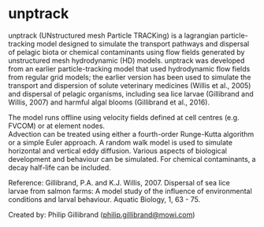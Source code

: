 # unptrack

unptrack (UNstructured mesh Particle TRACKing) is a lagrangian particle-tracking model designed
to simulate the transport pathways and dispersal of pelagic biota or chemical contaminants using 
flow fields generated by unstructured mesh hydrodynamic (HD) models. unptrack was developed from
an earlier particle-tracking model that used hydrodynamic flow fields from regular grid models;
the earlier version has been used to simulate the transport and dispersion of solute veterinary
medicines (Willis et al., 2005) and dispersal of pelagic organisms, including sea lice larvae 
(Gillibrand and Willis, 2007) and harmful algal blooms (Gillibrand et al., 2016).

The model runs offline using velocity fields defined at cell centres (e.g. FVCOM) or at element nodes.  
Advection can be treated using either a fourth-order Runge-Kutta algorithm or a simple Euler approach. 
A random walk model is used to simulate horizontal and vertical eddy diffusion. Various aspects of 
biological development and behaviour can be simulated. For chemical contaminants, a decay half-life 
can be included.                                           
                                                                           
Reference: Gillibrand, P.A. and K.J. Willis, 2007. Dispersal of sea lice   
larvae from salmon farms: A model study of the influence of environmental  
conditions and larval behaviour. Aquatic Biology, 1, 63 - 75.              
                                                                           
Created by: Philip Gillibrand (philip.gillibrand@mowi.com)                 
